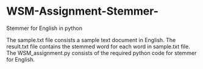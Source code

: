 # WSM-Assignment-Stemmer-
Stemmer for English in python

The sample.txt file consists a sample text document in English.
The result.txt file contains the stemmed word for each word in sample.txt file.
The WSM_assignment.py consists of the required python code for stemmer for English.
